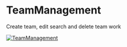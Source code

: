 # TeamManagement

Create team, edit search and delete team work <br/>

[![TeamManagement](https://img.youtube.com/vi/p7onjnko7VM/0.jpg)](https://www.youtube.com/watch?v=p7onjnko7VM)




